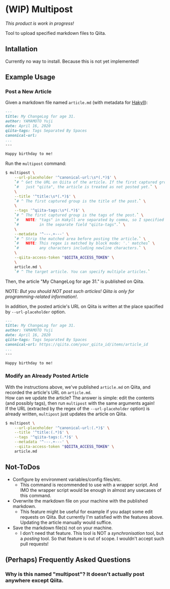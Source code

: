 # (WIP) Multipost

*This product is work in progress!*

Tool to upload specified markdown files to Qiita.

## Intallation

Currently no way to install. Because this is not yet implemented!

## Example Usage

### Post a New Article

Given a markdown file named `article.md` (with metadata for [Hakyll](https://jaspervdj.be/hakyll/)):

```markdown
---
title: My ChangeLog for age 31.
author: YAMAMOTO Yuji
date: April 16, 2020
qiita-tags: Tags Separated By Spaces
canonical-url:
...
---

Happy birthday to me!
```

Run the `multipost` command:

```bash
$ multipost \
    --url-placeholder '^canonical-url:\s*(.*)$' \
    `# ^ Get the URL on Qiita of the article. If the first captured group is blank or` \
    `#   just "qiita", the article is treated as not posted yet.` \
    \
    --title '^title:\s*(.*)$' \
    `# ^ The first captured group is the title of the post.` \
    \
    --tags '^qiita-tags:\s*(.*)$' \
    `# ^ The first captured group is the tags of the post.` \
    `#   NOTE: "tags" in Hakyll are separated by comma, so I specified it` \
    `#         in the separate field "qiita-tags".` \
    \
    --metadata '^---.+---' \
    `# ^ Strip the matched area before posting the article.` \
    `#   NOTE: This regex is matched by block mode: '.' matches` \
    `#         any characters including newline characters.` \
    \
    --qiita-access-token "$QIITA_ACCESS_TOKEN" \
    \
    article.md \
    `# ^ The target article. You can specify multiple articles.`
```

Then, the article "My ChangeLog for age 31." is published on Qiita.

NOTE: *But you should NOT post such articles! Qiita is only for programming-related information!*.

In addition, the posted article's URL on Qiita is written at the place spacified by `--url-placeholder` option.

```markdown
---
title: My ChangeLog for age 31.
author: YAMAMOTO Yuji
date: April 16, 2020
qiita-tags: Tags Separated By Spaces
canonical-url: https://qiita.com/your_qiita_id/items/article_id
...
---

Happy birthday to me!
```

### Modify an Already Posted Article

With the instructions above, we've published `article.md` on Qiita, and recorded the article's URL on `article.md`.  
How can we update the article? The answer is simple: edit the contents (and possibly tags), then run `multipost` with the same arguments again!  
If the URL (extracted by the regex of the `--url-placeholder` option) is already written, `multipost` just updates the article on Qiita.

```bash
$ multipost \
    --url-placeholder '^canonical-url:(.*)$' \
    --title '^title:(.*)$' \
    --tags '^qiita-tags:(.*)$' \
    --metadata '^---.+---' \
    --qiita-access-token "$QIITA_ACCESS_TOKEN" \
    article.md
```

## Not-ToDos

- Configure by environment variables/config files/etc.
    - This command is recommended to use with a wrapper script. And IMO the wrapper script would be enough in almost any usecases of this command.
- Overwrite the markdown file on your machine with the published markdown.
    - This feature might be useful for example if you adapt some edit requests on Qiita. But currently I'm satisfied with the features above. Updating the article manually would suffice.
- Save the markdown file(s) not on your machine.
    - I don't need that feature. This tool is NOT a *synchronisation* tool, but a *posting* tool. So that feature is out of scope. I wouldn't accept such pull requests!

## (Perhaps) Frequently Asked Questions

### Why is this named "multipost"? It doesn't actually post anywhere except Qiita.


